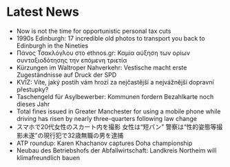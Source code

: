 # Latest News
-  Now is not the time for opportunistic personal tax cuts
-  1990s Edinburgh: 17 incredible old photos to transport you back to Edinburgh in the Nineties
-  Πάνος Τσακλόγλου στο ethnos.gr: Καμία αύξηση των ορίων συνταξιοδότησης την επόμενη τριετία
-  Kürzungen im Waltroper Nahverkehr: Vestische macht erste Zugeständnisse auf Druck der SPD
-  KVÍZ: Víte, jaký postih vám hrozí za nejčastější a nejvážnější dopravní přestupky?
-  Taschengeld für Asylbewerber: Kommunen fordern Bezahlkarte noch dieses Jahr
-  Total fines issued in Greater Manchester for using a mobile phone while driving has risen by nearly three-quarters following law change
-  スマホで20代女性のスカート内を撮影 女性は“短パン” 警察は“性的姿態等撮影未遂”の現行犯で32歳無職の男を逮捕
-  ATP roundup: Karen Khachanov captures Doha championship
-  Neubau des Betriebshofs der Abfallwirtschaft: Landkreis Northeim will klimafreundlich bauen
